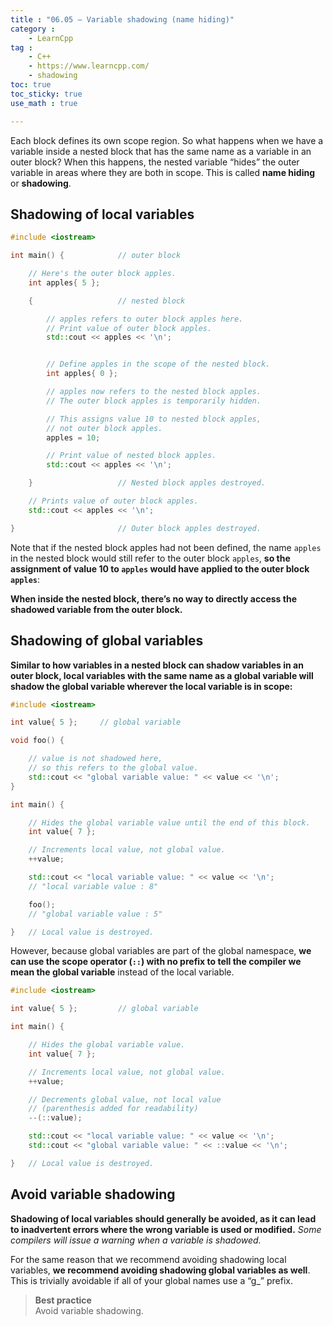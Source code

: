 ```yaml
---
title : "06.05 — Variable shadowing (name hiding)"
category :
    - LearnCpp
tag : 
    - C++
    - https://www.learncpp.com/
    - shadowing
toc: true  
toc_sticky: true 
use_math : true

---
```




Each block defines its own scope region. So what happens when we have a variable inside a nested block that has the same name as a variable in an outer block? When this happens, the nested variable “hides” the outer variable in areas where they are both in scope. This is called **name hiding** or **shadowing**.


## Shadowing of local variables

```c++
#include <iostream>

int main() {            // outer block

    // Here's the outer block apples.
    int apples{ 5 };

    {                   // nested block

        // apples refers to outer block apples here.
        // Print value of outer block apples.
        std::cout << apples << '\n';


        // Define apples in the scope of the nested block.
        int apples{ 0 };

        // apples now refers to the nested block apples.
        // The outer block apples is temporarily hidden.

        // This assigns value 10 to nested block apples, 
        // not outer block apples.
        apples = 10;

        // Print value of nested block apples.
        std::cout << apples << '\n';

    }                   // Nested block apples destroyed.

    // Prints value of outer block apples.
    std::cout << apples << '\n';

}                       // Outer block apples destroyed.
```

Note that if the nested block apples had not been defined, the name `apples` in the nested block would still refer to the outer block `apples`, **so the assignment of value 10 to `apples` would have applied to the outer block `apples`**:

**When inside the nested block, there’s no way to directly access the shadowed variable from the outer block.**


## Shadowing of global variables

**Similar to how variables in a nested block can shadow variables in an outer block, local variables with the same name as a global variable will shadow the global variable wherever the local variable is in scope:**

```c++
#include <iostream>

int value{ 5 };     // global variable

void foo() {

    // value is not shadowed here, 
    // so this refers to the global value.
    std::cout << "global variable value: " << value << '\n';
}

int main() {

    // Hides the global variable value until the end of this block.
    int value{ 7 };

    // Increments local value, not global value.
    ++value;

    std::cout << "local variable value: " << value << '\n';
    // "local variable value : 8"

    foo();
    // "global variable value : 5"

}   // Local value is destroyed.
```

However, because global variables are part of the global namespace, **we can use the scope operator (`::`) with no prefix to tell the compiler we mean the global variable** instead of the local variable.

```c++
#include <iostream>

int value{ 5 };         // global variable

int main() {

    // Hides the global variable value.
    int value{ 7 };

    // Increments local value, not global value.
    ++value;

    // Decrements global value, not local value 
    // (parenthesis added for readability)
    --(::value);

    std::cout << "local variable value: " << value << '\n';
    std::cout << "global variable value: " << ::value << '\n';

}   // Local value is destroyed.
```


## Avoid variable shadowing

**Shadowing of local variables should generally be avoided, as it can lead to inadvertent errors where the wrong variable is used or modified.** *Some compilers will issue a warning when a variable is shadowed.*

For the same reason that we recommend avoiding shadowing local variables, **we recommend avoiding shadowing global variables as well**. This is trivially avoidable if all of your global names use a “g_” prefix.

>**Best practice**  
Avoid variable shadowing.